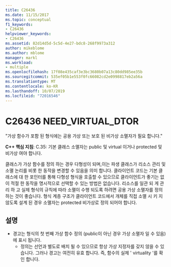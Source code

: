 ```yaml
---
title: C26436
ms.date: 11/15/2017
ms.topic: conceptual
f1_keywords:
- C26436
helpviewer_keywords:
- C26436
ms.assetid: 82d14d5d-5c5d-4e27-bdc8-268f9973a312
author: mikeblome
ms.author: mblome
manager: markl
ms.workload:
- multiple
ms.openlocfilehash: 17f08e435caf3e3bc3680b07a13c80dd985ee35b
ms.sourcegitcommit: 535ef05b1e553f0fc66082cd2e0998817eb2a56a
ms.translationtype: MT
ms.contentlocale: ko-KR
ms.lasthandoff: 10/07/2019
ms.locfileid: "72016546"
---
```

# <a name="c26436-need_virtual_dtor"></a>C26436 NEED_VIRTUAL_DTOR
"가상 함수가 포함 된 형식에는 공용 가상 또는 보호 된 비가상 소멸자가 필요 합니다."

**C++ 핵심 지침**: C.35: 기본 클래스 소멸자는 public 및 virtual 이거나 protected 및 비가상 여야 합니다.

클래스가 가상 함수를 정의 하는 경우 다형성이 되며,이는 파생 클래스가 리소스 관리 및 소멸 논리를 비롯 한 동작을 변경할 수 있음을 의미 합니다. 클라이언트 코드는 기본 클래스에 대 한 포인터를 통해 다형성 형식을 호출할 수 있으므로 클라이언트가 좋기는 없이 적절 한 동작을 명시적으로 선택할 수 있는 방법은 없습니다. 리소스를 일관 되 게 관리 하 고 실제 형식의 규칙에 따라 소멸이 수행 되도록 하려면 공용 가상 소멸자를 정의 하는 것이 좋습니다. 형식 계층 구조가 클라이언트 코드에서 개체를 직접 소멸 시 키 지 않도록 설계 된 경우 소멸자는 protected 비가상로 정의 되어야 합니다.

## <a name="remarks"></a>설명
- 경고는 형식의 첫 번째 가상 함수 정의 (public이 아닌 경우 가상 소멸자 일 수 있음)에 표시 됩니다.
  - 정의는 선언과 별도로 배치 될 수 있으므로 항상 가상 지정자를 갖지 않을 수 있습니다. 그러나 경고는 여전히 유효 합니다. 즉, 함수의 실제 ' virtuality '를 확인 합니다.
